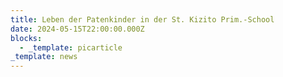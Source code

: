 ```yaml
---
title: Leben der Patenkinder in der St. Kizito Prim.-School
date: 2024-05-15T22:00:00.000Z
blocks:
  - _template: picarticle
_template: news
---
```


